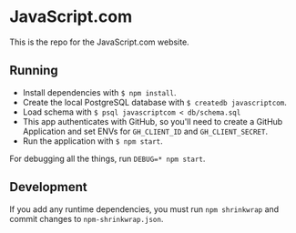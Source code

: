 # JavaScript.com

This is the repo for the JavaScript.com website.

## Running

* Install dependencies with `$ npm install`.
* Create the local PostgreSQL database with `$ createdb javascriptcom`.
* Load schema with `$ psql javascriptcom < db/schema.sql`
* This app authenticates with GitHub, so you'll need to create a GitHub Application and set ENVs for `GH_CLIENT_ID` and `GH_CLIENT_SECRET`.
* Run the application with `$ npm start`.

For debugging all the things, run `DEBUG=* npm start`.

## Development

If you add any runtime dependencies, you must run `npm shrinkwrap` and
commit changes to `npm-shrinkwrap.json`.

